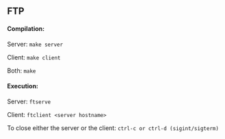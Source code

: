 FTP
---

#### Compilation:

Server: `make server`

Client: `make client`

Both: `make`

#### Execution:

Server: `ftserve`

Client: `ftclient <server hostname>`

To close either the server or the client: `ctrl-c or ctrl-d (sigint/sigterm)`

